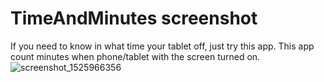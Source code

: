 # TimeAndMinutes screenshot
If you need to know in what time your tablet off, just try this app. 
This app count minutes when phone/tablet with the screen turned on.
![screenshot_1525966356](https://user-images.githubusercontent.com/26773825/39878349-cb795e48-5480-11e8-87ec-bb0d6fffe6d5.png)
